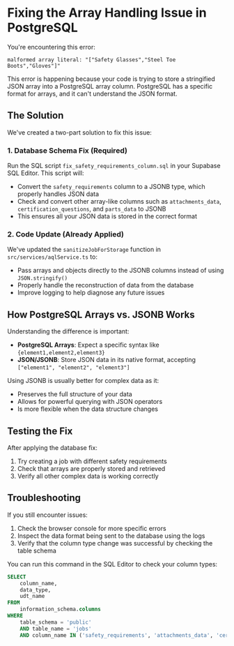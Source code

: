 # Fixing the Array Handling Issue in PostgreSQL

You're encountering this error:
```
malformed array literal: "["Safety Glasses","Steel Toe Boots","Gloves"]"
```

This error is happening because your code is trying to store a stringified JSON array into a PostgreSQL array column. PostgreSQL has a specific format for arrays, and it can't understand the JSON format.

## The Solution

We've created a two-part solution to fix this issue:

### 1. Database Schema Fix (Required)

Run the SQL script `fix_safety_requirements_column.sql` in your Supabase SQL Editor. This script will:

- Convert the `safety_requirements` column to a JSONB type, which properly handles JSON data
- Check and convert other array-like columns such as `attachments_data`, `certification_questions`, and `parts_data` to JSONB
- This ensures all your JSON data is stored in the correct format

### 2. Code Update (Already Applied)

We've updated the `sanitizeJobForStorage` function in `src/services/aqlService.ts` to:

- Pass arrays and objects directly to the JSONB columns instead of using `JSON.stringify()`
- Properly handle the reconstruction of data from the database 
- Improve logging to help diagnose any future issues

## How PostgreSQL Arrays vs. JSONB Works

Understanding the difference is important:

- **PostgreSQL Arrays**: Expect a specific syntax like `{element1,element2,element3}`
- **JSON/JSONB**: Store JSON data in its native format, accepting `["element1", "element2", "element3"]`

Using JSONB is usually better for complex data as it:
- Preserves the full structure of your data
- Allows for powerful querying with JSON operators
- Is more flexible when the data structure changes

## Testing the Fix

After applying the database fix:

1. Try creating a job with different safety requirements 
2. Check that arrays are properly stored and retrieved
3. Verify all other complex data is working correctly

## Troubleshooting

If you still encounter issues:

1. Check the browser console for more specific errors
2. Inspect the data format being sent to the database using the logs
3. Verify that the column type change was successful by checking the table schema

You can run this command in the SQL Editor to check your column types:
```sql
SELECT 
    column_name, 
    data_type, 
    udt_name
FROM 
    information_schema.columns
WHERE 
    table_schema = 'public' 
    AND table_name = 'jobs'
    AND column_name IN ('safety_requirements', 'attachments_data', 'certification_questions', 'parts_data');
``` 